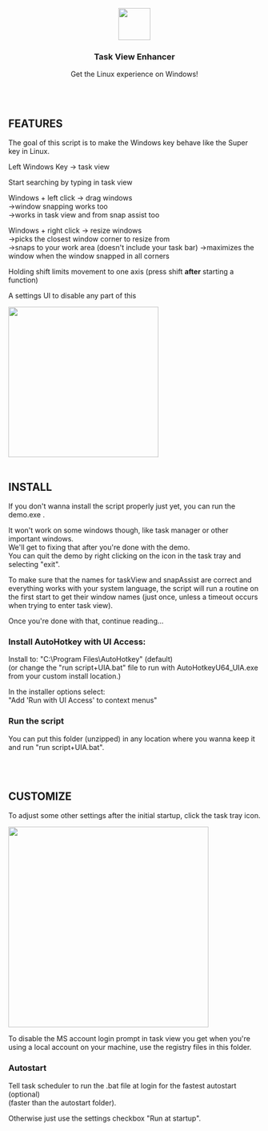 <p align="center">
  <img src="https://raw.githubusercontent.com/tilse/task-view-enhancer/v1.1.3/icons/tray.ico" height="64">
  <h3 align="center">Task View Enhancer</h3>
  <p align="center">Get the Linux experience on Windows!<p>
</p>

<br>
<br>

## FEATURES

The goal of this script is to make the Windows key behave like the Super key in Linux.

Left Windows Key -> task view

Start searching by typing in task view

Windows + left click -> drag windows <br>
->window snapping works too<br>
->works in task view and from snap assist too

Windows + right click -> resize windows<br>
->picks the closest window corner to resize from<br>
->snaps to your work area (doesn't include your task bar)
->maximizes the window when the window snapped in all corners

Holding shift limits movement to one axis (press shift **after** starting a function)

A settings UI to disable any part of this

<img src="https://user-images.githubusercontent.com/59397795/195693644-a84f8769-3b32-4df2-aad2-bcb648672495.gif" height="300">

<br>
<br>

## INSTALL

If you don't wanna install the script properly just yet, you can run the demo.exe .

It won't work on some windows though, like task manager or other important windows.<br>
We'll get to fixing that after you're done with the demo.<br>
You can quit the demo by right clicking on the icon in the task tray and selecting "exit".

To make sure that the names for taskView and snapAssist are correct and everything 
works with your system language, the script will run a routine on the first start to
get their window names (just once, unless a timeout occurs when trying to enter 
task view).

Once you're done with that, continue reading...


<h3>Install AutoHotkey with UI Access:</h3>

Install to: "C:\Program Files\AutoHotkey" (default)<br>
(or change the "run script+UIA.bat" file to run with AutoHotkeyU64_UIA.exe
from your custom install location.)

In the installer options select:<br>
"Add 'Run with UI Access' to context menus"


<h3>Run the script</h3>

You can put this folder (unzipped) in any location where you wanna keep it and run "run script+UIA.bat".

<br>
<br>

## CUSTOMIZE

To adjust some other settings after the initial startup, click the task tray icon.

<img src="https://user-images.githubusercontent.com/59397795/195991415-42479301-31f9-4c64-9946-011c490ec470.png" height="400">

To disable the MS account login prompt in task view you get when you're using a 
local account on your machine, use the registry files in this folder.


<h3>Autostart</h3>

Tell task scheduler to run the .bat file at login for the fastest autostart (optional)<br>
(faster than the autostart folder).

Otherwise just use the settings checkbox "Run at startup".

<br>
